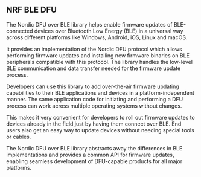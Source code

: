 ## NRF BLE DFU
The Nordic DFU over BLE library helps enable firmware updates of BLE-connected devices over Bluetooth Low Energy (BLE) in a universal way across different platforms like Windows, Android, iOS, Linux and macOS.

It provides an implementation of the Nordic DFU protocol which allows performing firmware updates and installing new firmware binaries on BLE peripherals compatible with this protocol. The library handles the low-level BLE communication and data transfer needed for the firmware update process.

Developers can use this library to add over-the-air firmware updating capabilities to their BLE applications and devices in a platform-independent manner. The same application code for initiating and performing a DFU process can work across multiple operating systems without changes.

This makes it very convenient for developers to roll out firmware updates to devices already in the field just by having them connect over BLE. End users also get an easy way to update devices without needing special tools or cables.

The Nordic DFU over BLE library abstracts away the differences in BLE implementations and provides a common API for firmware updates, enabling seamless development of DFU-capable products for all major platforms.